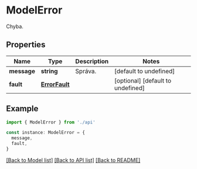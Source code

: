 # ModelError

Chyba.

## Properties

| Name        | Type                            | Description | Notes                             |
| ----------- | ------------------------------- | ----------- | --------------------------------- |
| **message** | **string**                      | Správa.     | [default to undefined]            |
| **fault**   | [**ErrorFault**](ErrorFault.md) |             | [optional] [default to undefined] |

## Example

```typescript
import { ModelError } from './api'

const instance: ModelError = {
  message,
  fault,
}
```

[[Back to Model list]](../README.md#documentation-for-models) [[Back to API list]](../README.md#documentation-for-api-endpoints) [[Back to README]](../README.md)
